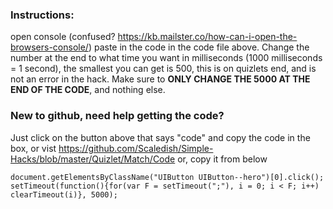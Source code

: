 ### **Instructions:**
open console (confused? https://kb.mailster.co/how-can-i-open-the-browsers-console/) paste in the code in the code file above. Change the number at the end to what time you want in milliseconds (1000 milliseconds = 1 second), the smallest you can get is 500, this is on quizlets end, and is not an error in the hack. Make sure to **ONLY CHANGE THE 5000 AT THE END OF THE CODE**, and nothing else.
### New to github, need help getting the code?
Just click on the button above that says "code" and copy the code in the box, or vist https://github.com/Scaledish/Simple-Hacks/blob/master/Quizlet/Match/Code or, copy it from below
```
document.getElementsByClassName("UIButton UIButton--hero")[0].click();
setTimeout(function(){for(var F = setTimeout(";"), i = 0; i < F; i++) clearTimeout(i)}, 5000); 
```
